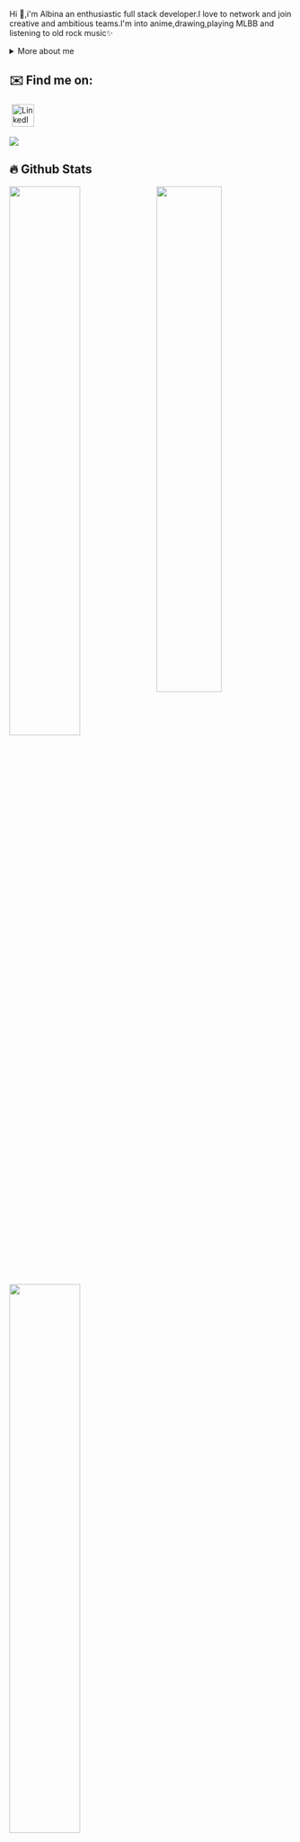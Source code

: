 

<p>
  
Hi 👋,i'm Albina an enthusiastic full stack developer.I love to network and join creative and ambitious teams.I'm into anime,drawing,playing MLBB and listening to old rock music✨

<div>
<details>
  <summary>More about me</summary>

- 🔭 I’m currently on a journey to build **great** things

- 🌱 I’m currently learning **everything** 🤓

- 🤝 I’m looking for help with **finding projects to contribute to!**

</details>
  
</p>

## ✉️ Find me on:

<p align="left">
 <a href="https://al.linkedin.com/in/albina-boshku-143740213" target="_blank" rel="noopener noreferrer"> <img alt="LinkedIn" src="https://img.shields.io/badge/linkedin-%230077B5.svg?style=for-the-badge&logo=linkedin&logoColor=white" height="40" style="vertical-align:top; margin:4px"></a>
</p>

<img src="https://raw.githubusercontent.com/albinaboshku/albinaboshku/output/github-contribution-grid-snake.svg" />

## 🔥 Github Stats

<img align="right" src="https://github.com/albinaboshku/albinaboshku/blob/main/images/Satoru%20Gojo%20Hollow%20Purple%20-%20Imgur.gif" width="48%" />


<a align="left" href="https://github.com/albinaboshku"><img width="50%" src="https://github-readme-stats.vercel.app/api?username=albinaboshku&theme=midnight-purple&title_color=7134F0"></a>
  <a align="left" href="https://github.com/albinaboshku"><img width="50%" src="http://github-readme-streak-stats.herokuapp.com/?user=albinaboshku&theme=midnight-purple&date_format=M%20j%5B%2C%20Y%5D&ring=435CDE&fire=622BED&sideNums=622BED"></a>
  
  ## Programming skills
<p "
<img src="https://img.shields.io/badge/-JavaScript-blueviolet?style=flat-square&logo=javascript&logoColor=white" alt="JavaScript" height="45" width="120">
<img src="https://img.shields.io/badge/-PHP-blueviolet?style=flat-square&logo=php&logoColor=white" alt="PHP" height="45" width="120">
<img src="https://img.shields.io/badge/-Laravel-blueviolet?style=flat-square&logo=laravel&logoColor=white" alt="Laravel" height="45" width="120">
<img src="https://img.shields.io/badge/-HTML-blueviolet?style=flat-square&logo=html5&logoColor=white" alt="HTML" height="45" width="120">
<img src="https://img.shields.io/badge/-CSS-blueviolet?style=flat-square&logo=css3&logoColor=white" alt="CSS" height="45" width="120">
<img src="https://img.shields.io/badge/-VueJS-blueviolet?style=flat-square&logo=vue.js&logoColor=white" alt="VueJS" height="45" width="120">
<img src="https://img.shields.io/badge/-ReactJS-blueviolet?style=flat-square&logo=react&logoColor=white" alt="ReactJS" height="45" width="120">
<img src="https://img.shields.io/badge/-Redux-blueviolet?style=flat-square&logo=redux&logoColor=white" alt="Redux" height="45" width="120">
<img src="https://img.shields.io/badge/-Vuex-blueviolet?style=flat-square&logo=vuex&logoColor=white" alt="Vuex" height="45" width="120">
<img src="https://img.shields.io/badge/-Bootstrap-blueviolet?style=flat-square&logo=bootstrap&logoColor=white" alt="Bootstrap" height="45" width="120">
<img src="https://img.shields.io/badge/-MySQL-blueviolet?style=flat-square&logo=mysql&logoColor=white" alt="MySQL" height="45" width="120">
<img src="https://img.shields.io/badge/-Insomnia-blueviolet?style=flat-square&logo=insomnia&logoColor=white" alt="Insomnia" height="45" width="120">
<img src="https://img.shields.io/badge/-Java-blueviolet?style=flat-square&logo=java&logoColor=white" alt="Java" height="45" width="120">
<img src="https://img.shields.io/badge/-Cordova-blueviolet?style=flat-square&logo=apachecordova&logoColor=white" alt="Cordova" height="45" width="120">
<img src="https://img.shields.io/badge/-Quasar-blueviolet?style=flat-square&logo=quasar&logoColor=white" alt="Quasar" height="45" width="120">

</p>

